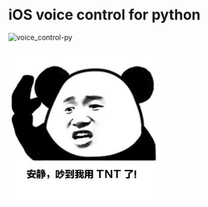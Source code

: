 # iOS voice control for python

![voice_control-py](https://img.shields.io/badge/Voice%20Control-python-brightgreen)


![be quiet! Noisy I used TNT!](./imgs/tnt.jpg)